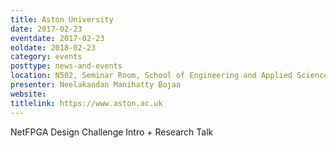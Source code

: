 ```yaml
---
title: Aston University
date: 2017-02-23
eventdate: 2017-02-23
eoldate: 2018-02-23
category: events
posttype: news-and-events
location: N502, Seminar Room, School of Engineering and Applied Science, Aston University, Aston Triangle, Birmingham, B4 7ET, UK
presenter: Neelakandan Manihatty Bojan
website:
titlelink: https://www.aston.ac.uk
---
```


NetFPGA Design Challenge Intro + Research Talk

